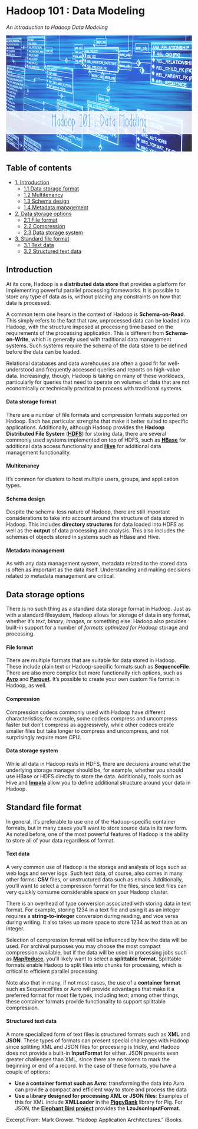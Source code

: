 # Hadoop 101 : Data Modeling
*An introduction to Hadoop Data Modeling*

<p align="middle">
<img src="https://raw.githubusercontent.com/MarioCatuogno/Mappr.it/master/headers/header_hadoop_101.png" />
</p>

## Table of contents

- [1. Introduction](#introduction)
    - [1.1 Data storage format](#data-storage-format)
    - [1.2 Multitenancy](#multitenancy)
    - [1.3 Schema design](#schema-design)
    - [1.4 Metadata management](#metadata-management)
- [2. Data storage options](#data-storage-options)
    - [2.1 File format](#file-format)
    - [2.2 Compression](#compression)
    - [2.3 Data storage system](#data-storage-system)
- [3. Standard file format](#standard-file-format)
    - [3.1 Text data](#text-data)
    - [3.2 Structured text data](#structured-text-data)

## Introduction

At its core, Hadoop is a **distributed data store** that provides a platform for implementing powerful parallel processing frameworks. It is possible to store any type of data as is, without placing any constraints on how that data is processed.

A common term one hears in the context of Hadoop is **Schema-on-Read**. This simply refers to the fact that raw, unprocessed data can be loaded into Hadoop, with the structure imposed at processing time based on the requirements of the processing application.
This is different from **Schema-on-Write**, which is generally used with traditional data management systems. Such systems require the schema of the data store to be defined before the data can be loaded.

Relational databases and data warehouses are often a good fit for well-understood and frequently accessed queries and reports on high-value data. Increasingly, though, Hadoop is taking on many of these workloads, particularly for queries that need to operate on volumes of data that are not economically or technically practical to process with traditional systems.

#### Data storage format

There are a number of file formats and compression formats supported on Hadoop. Each has particular strengths that make it better suited to specific applications. Additionally, although Hadoop provides the **Hadoop Distributed File System** ([**HDFS**](https://github.com/MarioCatuogno/Mappr.it/blob/master/articles/bigdata/hadoop_102.md)) for storing data, there are several commonly used systems implemented on top of HDFS, such as [**HBase**](https://github.com/MarioCatuogno/Mappr.it/blob/master/articles/bigdata/apache_hbase.md) for additional data access functionality and [**Hive**](https://github.com/MarioCatuogno/Mappr.it/blob/master/articles/bigdata/apache_hive.md) for additional data management functionality.

#### Multitenancy

It’s common for clusters to host multiple users, groups, and application types.

#### Schema design

Despite the schema-less nature of Hadoop, there are still important considerations to take into account around the structure of data stored in Hadoop. This includes **directory structures** for data loaded into HDFS as well as the **output** of data processing and analysis. This also includes the schemas of objects stored in systems such as HBase and Hive.

#### Metadata management

As with any data management system, metadata related to the stored data is often as important as the data itself. Understanding and making decisions related to metadata management are critical.

## Data storage options

There is no such thing as a standard data storage format in Hadoop. Just as with a standard filesystem, Hadoop allows for storage of data in any format, whether it’s *text*, *binary*, *images*, or something else. Hadoop also provides built-in support for a number of *formats optimized for Hadoop* storage and processing.

#### File format

There are multiple formats that are suitable for data stored in Hadoop. These include plain text or Hadoop-specific formats such as **SequenceFile**. There are also more complex but more functionally rich options, such as [**Avro**](https://github.com/MarioCatuogno/Mappr.it/blob/master/articles/bigdata/apache_avro.md) and [**Parquet**](https://github.com/MarioCatuogno/Mappr.it/blob/master/articles/bigdata/apache_parquet.md). It’s possible to create your own custom file format in Hadoop, as well.

#### Compression

Compression codecs commonly used with Hadoop have different characteristics; for example, some codecs compress and uncompress faster but don’t compress as aggressively, while other codecs create smaller files but take longer to compress and uncompress, and not surprisingly require more CPU.

#### Data storage system

While all data in Hadoop rests in HDFS, there are decisions around what the underlying storage manager should be, for example, whether you should use HBase or HDFS directly to store the data. Additionally, tools such as Hive and [**Impala**](https://github.com/MarioCatuogno/Mappr.it/blob/master/articles/bigdata/apache_impala.md) allow you to define additional structure around your data in Hadoop.

## Standard file format

In general, it’s preferable to use one of the Hadoop-specific container formats, but in many cases you’ll want to store source data in its raw form. As noted before, one of the most powerful features of Hadoop is the ability to store all of your data regardless of format.

#### Text data

A very common use of Hadoop is the storage and analysis of logs such as web logs and server logs. Such text data, of course, also comes in many other forms: **CSV** files, or unstructured data such as emails. Additionally, you’ll want to select a compression format for the files, since text files can very quickly consume considerable space on your Hadoop cluster.

There is an overhead of type conversion associated with storing data in text format. For example, storing 1234 in a text file and using it as an integer requires a **string-to-integer** conversion during reading, and vice versa during writing. It also takes up more space to store 1234 as text than as an integer.

Selection of compression format will be influenced by how the data will be used. For archival purposes you may choose the most compact compression available, but if the data will be used in processing jobs such as [**MapReduce**](https://github.com/MarioCatuogno/Mappr.it/blob/master/articles/bigdata/hadoop_103.md), you’ll likely want to select a **splittable format**. Splittable formats enable Hadoop to split files into chunks for processing, which is critical to efficient parallel processing.

Note also that in many, if not most cases, the use of a **container format** such as SequenceFiles or Avro will provide advantages that make it a preferred format for most file types, including text; among other things, these container formats provide functionality to support splittable compression.

#### Structured text data

A more specialized form of text files is structured formats such as **XML** and **JSON**. These types of formats can present special challenges with Hadoop since splitting XML and JSON files for processing is tricky, and Hadoop does not provide a built-in **InputFormat** for either. JSON presents even greater challenges than XML, since there are no tokens to mark the beginning or end of a record. In the case of these formats, you have a couple of options:

- **Use a container format such as Avro**: transforming the data into Avro can provide a compact and efficient way to store and process the data
- **Use a library designed for processing XML or JSON files**: Examples of this for XML include **XMLLoader** in the [**PiggyBank**](https://cwiki.apache.org/confluence/display/PIG/PiggyBank) library for Pig. For JSON, the [**Elephant Bird project**](https://github.com/twitter/elephant-bird) provides the **LzoJsonInputFormat**.

Excerpt From: Mark Grower. “Hadoop Application Architectures.” iBooks.
